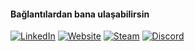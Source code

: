 #### Bağlantılardan bana ulaşabilirsin
[![LinkedIn](https://custom-icon-badges.demolab.com/badge/-LinkedIn-blue?style=for-the-badge&logo=linkedin)](https://www.linkedin.com/in/cagan-pinar/)
[![Website](https://custom-icon-badges.demolab.com/badge/-Portfolio-000?style=for-the-badge&logo=globe)](https://capan.pages.dev/)
[![Steam](https://custom-icon-badges.demolab.com/badge/-Steam-171a21?style=for-the-badge&logo=steam)](https://steamcommunity.com/id/capansj/)
[![Discord](https://custom-icon-badges.demolab.com/badge/-Discord-5865F2?style=for-the-badge&logo=discord&logoColor=white)](https://discord.com/users/capan.)

